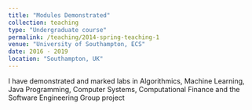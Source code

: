 ```yaml
---
title: "Modules Demonstrated"
collection: teaching
type: "Undergraduate course"
permalink: /teaching/2014-spring-teaching-1
venue: "University of Southampton, ECS"
date: 2016 - 2019
location: "Southampton, UK"
---
```


I have demonstrated and marked labs in Algorithmics, Machine Learning, Java Programming, Computer Systems, Computational Finance and the Software Engineering Group project